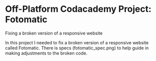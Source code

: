 # Off-Platform Codacademy Project: Fotomatic

Fixing a broken version of a responsive website

In this project I needed to fix a broken version of a responsive website called Fotomatic. There is specs (fotomatic_spec.png) to help guide in making adjustments to the broken code.
